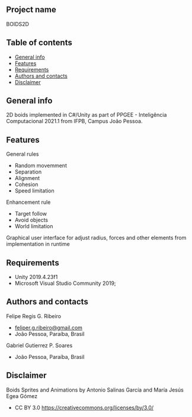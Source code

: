 ## Project name
BOIDS2D

## Table of contents
* [General info](#general-info)
* [Features](#features)
* [Requirements](#requirements)
* [Authors and contacts](#authors-and-contacts)
* [Disclaimer](#disclaimer)

## General info
2D boids implemented in C#/Unity as part of PPGEE - Inteligência Computacional 2021.1 from IFPB, Campus João Pessoa.

## Features
General rules
- Random movemment
- Separation
- Alignment
- Cohesion
- Speed limitation

Enhancement rule
- Target follow
- Avoid objects
- World limitation

Graphical user interface for adjust radius, forces and other elements from implementation in runtime

## Requirements
- Unity 2019.4.23f1
- Microsoft Visual Studio Community 2019;

## Authors and contacts
Felipe Regis G. Ribeiro
- feliper.g.ribeiro@gmail.com
- João Pessoa, Paraíba, Brasil

Gabriel Gutierrez P. Soares
- João Pessoa, Paraíba, Brasil
## Disclaimer
Boids Sprites and Animations by Antonio Salinas García and María Jesús Egea Gómez
- CC BY 3.0 https://creativecommons.org/licenses/by/3.0/
